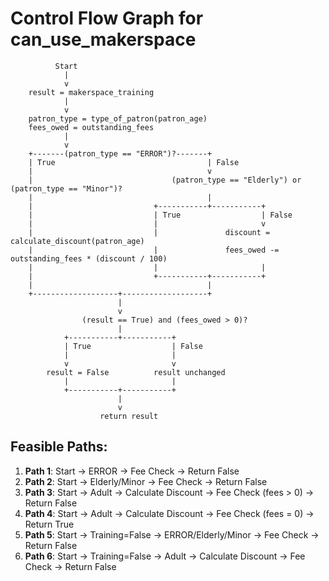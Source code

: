 # Control Flow Graph for can_use_makerspace

```
          Start
            |
            v
    result = makerspace_training
            |
            v
    patron_type = type_of_patron(patron_age)
    fees_owed = outstanding_fees
            |
            v
    +-------(patron_type == "ERROR")?-------+
    | True                                  | False
    |                                       v
    |                               (patron_type == "Elderly") or (patron_type == "Minor")?
    |                                       |
    |                           +-----------+-----------+
    |                           | True                  | False
    |                           |                       v
    |                           |               discount = calculate_discount(patron_age)
    |                           |               fees_owed -= outstanding_fees * (discount / 100)
    |                           |                       |
    |                           +-----------+-----------+
    |                                       |
    +-------------------+-------------------+
                        |
                        v
                (result == True) and (fees_owed > 0)?
                        |
            +-----------+-----------+
            | True                  | False
            |                       |
            v                       v
        result = False          result unchanged
            |                       |
            +-----------+-----------+
                        |
                        v
                    return result
```

## Feasible Paths:

1. **Path 1**: Start → ERROR → Fee Check → Return False
2. **Path 2**: Start → Elderly/Minor → Fee Check → Return False
3. **Path 3**: Start → Adult → Calculate Discount → Fee Check (fees > 0) → Return False
4. **Path 4**: Start → Adult → Calculate Discount → Fee Check (fees = 0) → Return True
5. **Path 5**: Start → Training=False → ERROR/Elderly/Minor → Fee Check → Return False
6. **Path 6**: Start → Training=False → Adult → Calculate Discount → Fee Check → Return False